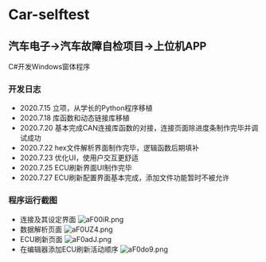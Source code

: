 # Car-selftest
## 汽车电子->汽车故障自检项目->上位机APP
C#开发Windows窗体程序
### 开发日志
- 2020.7.15 立项，从学长的Python程序移植
- 2020.7.18 库函数和动态链接库移植
- 2020.7.20 基本完成CAN连接库函数的对接，连接页面除进度条制作完毕并调试成功
- 2020.7.22 hex文件解析界面制作完毕，逻辑函数后期填补
- 2020.7.23 优化UI，使用户交互更舒适
- 2020.7.25 ECU刷新界面UI制作完毕
- 2020.7.27 ECU刷新配置界面基本完成，添加文件功能暂时不被允许

### 程序运行截图
- 连接及其设定界面
![aF00iR.png](https://s1.ax1x.com/2020/07/27/aF00iR.png)
- 数据解析页面
![aF0UZ4.png](https://s1.ax1x.com/2020/07/27/aF0UZ4.png)
- ECU刷新页面
![aF0adJ.png](https://s1.ax1x.com/2020/07/27/aF0adJ.png)
- 在编辑器添加ECU刷新活动顺序
![aF0do9.png](https://s1.ax1x.com/2020/07/27/aF0do9.png)
